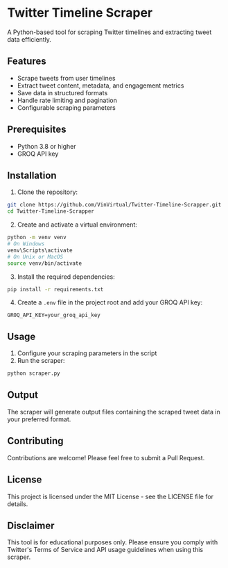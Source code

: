 # Twitter Timeline Scraper

A Python-based tool for scraping Twitter timelines and extracting tweet data efficiently.

## Features

- Scrape tweets from user timelines
- Extract tweet content, metadata, and engagement metrics
- Save data in structured formats
- Handle rate limiting and pagination
- Configurable scraping parameters

## Prerequisites

- Python 3.8 or higher
- GROQ API key

## Installation

1. Clone the repository:
```bash
git clone https://github.com/VinVirtual/Twitter-Timeline-Scrapper.git
cd Twitter-Timeline-Scrapper
```

2. Create and activate a virtual environment:
```bash
python -m venv venv
# On Windows
venv\Scripts\activate
# On Unix or MacOS
source venv/bin/activate
```

3. Install the required dependencies:
```bash
pip install -r requirements.txt
```

4. Create a `.env` file in the project root and add your GROQ API key:
```
GROQ_API_KEY=your_groq_api_key
```

## Usage

1. Configure your scraping parameters in the script
2. Run the scraper:
```bash
python scraper.py
```

## Output

The scraper will generate output files containing the scraped tweet data in your preferred format.

## Contributing

Contributions are welcome! Please feel free to submit a Pull Request.

## License

This project is licensed under the MIT License - see the LICENSE file for details.

## Disclaimer

This tool is for educational purposes only. Please ensure you comply with Twitter's Terms of Service and API usage guidelines when using this scraper. 
